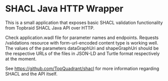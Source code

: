 # SHACL Java HTTP Wrapper

This is a small application that exposes basic SHACL validation functionality from Topbraid SHACL Java API over HTTP.

Check application.wadl file for parameter names and endpoints.
Requests /validations resource with form-url-encoded content type is working well. The values of the parameters dataGraphUri and shapeGraphUri should be the respective URLs of the files in JSON-LD and Turtle format respectively at the moment.

See https://github.com/TopQuadrant/shacl for more information regarding SHACL and the API itself.